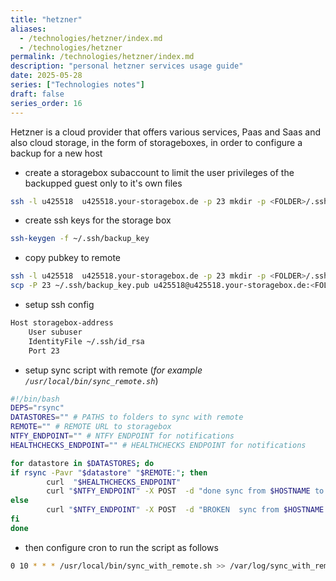 ```yaml
---
title: "hetzner"
aliases:
  - /technologies/hetzner/index.md
  - /technologies/hetzner
permalink: /technologies/hetzner/index.md
description: "personal hetzner services usage guide"
date: 2025-05-28
series: ["Technologies notes"]
draft: false
series_order: 16
---
```


Hetzner is a cloud provider that offers various services, Paas and Saas and also cloud storage, in the form of storageboxes, in order to configure a backup for a new host

- create a storagebox subaccount to limit the user privileges of the backupped guest only to it's own files

```bash
ssh -l u425518  u425518.your-storagebox.de -p 23 mkdir -p <FOLDER>/.ssh
```

- create ssh keys for the storage box

```bash
ssh-keygen -f ~/.ssh/backup_key
```

- copy pubkey to remote

```bash
ssh -l u425518  u425518.your-storagebox.de -p 23 mkdir -p <FOLDER>/.ssh
scp -P 23 ~/.ssh/backup_key.pub u425518@u425518.your-storagebox.de:<FOLDER>/.ssh/authorized_keys
```

- setup ssh config

```bash
Host storagebox-address
    User subuser
    IdentityFile ~/.ssh/id_rsa
    Port 23
```

- setup sync script with remote (*for example `/usr/local/bin/sync_remote.sh`*)

```bash
#!/bin/bash
DEPS="rsync"
DATASTORES="" # PATHS to folders to sync with remote
REMOTE="" # REMOTE URL to storagebox
NTFY_ENDPOINT="" # NTFY ENDPOINT for notifications
HEALTHCHECKS_ENDPOINT="" # HEALTHCHECKS ENDPOINT for notifications

for datastore in $DATASTORES; do
if rsync -Pavr "$datastore" "$REMOTE:"; then
        curl  "$HEALTHCHECKS_ENDPOINT"
        curl "$NTFY_ENDPOINT" -X POST  -d "done sync from $HOSTNAME to $REMOTE of $datastore"
else
        curl "$NTFY_ENDPOINT" -X POST  -d "BROKEN  sync from $HOSTNAME to $REMOTE of $datastore"
fi
done
```

- then configure cron to run the script as follows

```bash
0 10 * * * /usr/local/bin/sync_with_remote.sh >> /var/log/sync_with_remote.log 2>1
```
